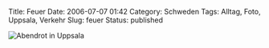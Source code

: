 Title: Feuer
Date: 2006-07-07 01:42
Category: Schweden
Tags: Alltag, Foto, Uppsala, Verkehr
Slug: feuer
Status: published

![Abendrot in
Uppsala](/pic/redsky.jpg "Abendrot in Uppsala")

